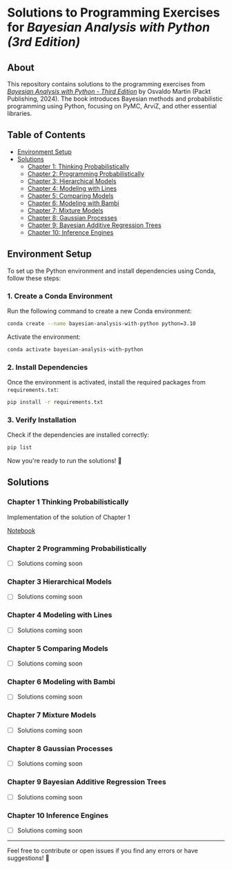 # Solutions to Programming Exercises for *Bayesian Analysis with Python (3rd Edition)*

## About  
This repository contains solutions to the programming exercises from [*Bayesian Analysis with Python - Third Edition*](https://www.amazon.com/dp/1805127160) by Osvaldo Martin (Packt Publishing, 2024). The book introduces Bayesian methods and probabilistic programming using Python, focusing on PyMC, ArviZ, and other essential libraries.  

## Table of Contents  
- [Environment Setup](#environment-setup)  
- [Solutions](#solutions)  
  - [Chapter 1: Thinking Probabilistically](#chapter-1-thinking-probabilistically)  
  - [Chapter 2: Programming Probabilistically](#chapter-2-programming-probabilistically)  
  - [Chapter 3: Hierarchical Models](#chapter-3-hierarchical-models)  
  - [Chapter 4: Modeling with Lines](#chapter-4-modeling-with-lines)  
  - [Chapter 5: Comparing Models](#chapter-5-comparing-models)  
  - [Chapter 6: Modeling with Bambi](#chapter-6-modeling-with-bambi)  
  - [Chapter 7: Mixture Models](#chapter-7-mixture-models)  
  - [Chapter 8: Gaussian Processes](#chapter-8-gaussian-processes)  
  - [Chapter 9: Bayesian Additive Regression Trees](#chapter-9-bayesian-additive-regression-trees)  
  - [Chapter 10: Inference Engines](#chapter-10-inference-engines)  

## Environment Setup  

To set up the Python environment and install dependencies using Conda, follow these steps:  

### 1. Create a Conda Environment  
Run the following command to create a new Conda environment:  

```bash
conda create --name bayesian-analysis-with-python python=3.10
```

Activate the environment:  

```bash
conda activate bayesian-analysis-with-python
```

### 2. Install Dependencies  
Once the environment is activated, install the required packages from `requirements.txt`:  

```bash
pip install -r requirements.txt
```

### 3. Verify Installation  
Check if the dependencies are installed correctly:  

```bash
pip list
```

Now you're ready to run the solutions! 🚀   

## Solutions  

### Chapter 1 Thinking Probabilistically  

Implementation of the solution of Chapter 1

[Notebook](solutions/chapter_01.ipynb)

### Chapter 2 Programming Probabilistically  
- [ ] Solutions coming soon  

### Chapter 3 Hierarchical Models  
- [ ] Solutions coming soon  

### Chapter 4 Modeling with Lines  
- [ ] Solutions coming soon  

### Chapter 5 Comparing Models  
- [ ] Solutions coming soon  

### Chapter 6 Modeling with Bambi  
- [ ] Solutions coming soon  

### Chapter 7 Mixture Models  
- [ ] Solutions coming soon  

### Chapter 8 Gaussian Processes  
- [ ] Solutions coming soon  

### Chapter 9 Bayesian Additive Regression Trees  
- [ ] Solutions coming soon  

### Chapter 10 Inference Engines  
- [ ] Solutions coming soon  

---

Feel free to contribute or open issues if you find any errors or have suggestions! 🚀  
